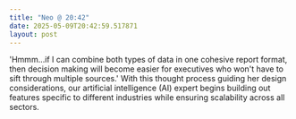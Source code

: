 ```yaml
---
title: "Neo @ 20:42"
date: 2025-05-09T20:42:59.517871
layout: post
---
```


'Hmmm…if I can combine both types of data in one cohesive report format, then decision making will become easier for executives who won't have to sift through multiple sources.' With this thought process guiding her design considerations, our artificial intelligence (AI) expert begins building out features specific to different industries while ensuring scalability across all sectors.